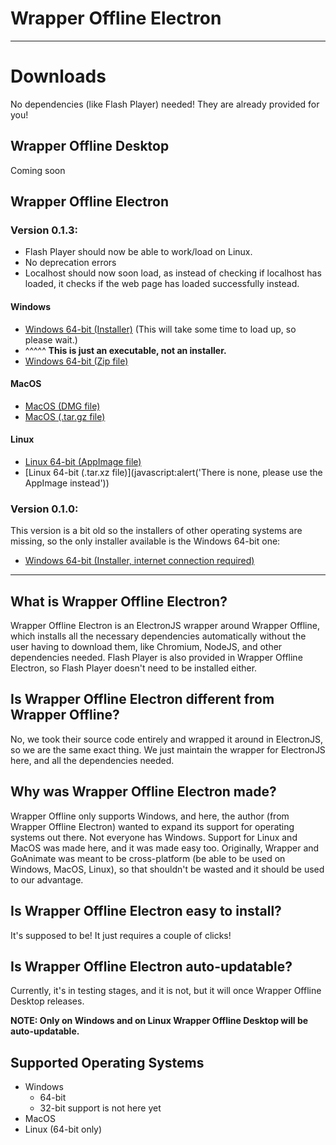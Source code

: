 # Wrapper Offline Electron

-------------------------------------

# Downloads

No dependencies (like Flash Player) needed! They are already provided for you!

## Wrapper Offline Desktop

Coming soon

## Wrapper Offline Electron

### Version 0.1.3:

- Flash Player should now be able to work/load on Linux.
- No deprecation errors
- Localhost should now soon load, as instead of checking if localhost has loaded, it checks if the web page has loaded successfully instead.

#### Windows
* [Windows 64-bit (Installer)]([https://drive.google.com/file/d/1xTwSFXREfY2YYkF1jbNteUjMue70iD8z/view?usp=sharing](https://drive.google.com/file/d/1r-sGlNic-hCHJFf4pPA3ev-ePkjpeFft/view?usp=sharing)) (This will take some time to load up, so please wait.)
* ^^^^^ **This is just an executable, not an installer.**
* [Windows 64-bit (Zip file)](https://drive.google.com/file/d/112jB6mKIwpKlaPvMB8alomx1bw0Rpy_c/view?usp=sharing)

#### MacOS
* [MacOS (DMG file)](https://drive.google.com/file/d/1voI44BIKSBQNgcX4Rkpy7Egyra2NTsxx/view?usp=sharing)
* [MacOS (.tar.gz file)](https://drive.google.com/file/d/1rQ4IOf675cqyzzDJ92AL6Ppk0NL7efGb/view?usp=sharing)

#### Linux
* [Linux 64-bit (AppImage file)](https://drive.google.com/file/d/1THwfeGzEQta6i6YrMHwQmu4b3lb__9vh/view?usp=sharing)
* [Linux 64-bit (.tar.xz file)](javascript:alert('There is none, please use the AppImage instead'))

### Version 0.1.0:

This version is a bit old so the installers of other operating systems are missing, so the only installer available is the Windows 64-bit one:

* [Windows 64-bit (Installer, internet connection required)](https://drive.google.com/file/d/1QLhqw6YNs48T3zjnyLuzS41xxSneRzG5/view)

-------------------------------------

## What is Wrapper Offline Electron?

Wrapper Offline Electron is an ElectronJS wrapper around Wrapper Offline, which installs all the necessary dependencies automatically without the user having to download them, like Chromium, NodeJS, and other dependencies needed. Flash Player is also provided in Wrapper Offline Electron, so Flash Player doesn't need to be installed either.

## Is Wrapper Offline Electron different from Wrapper Offline?

No, we took their source code entirely and wrapped it around in ElectronJS, so we are the same exact thing. We just maintain the wrapper for ElectronJS here, and all the dependencies needed.

## Why was Wrapper Offline Electron made?

Wrapper Offline only supports Windows, and here, the author (from Wrapper Offline Electron) wanted to expand its support for operating systems out there. Not everyone has Windows. Support for Linux and MacOS was made here, and it was made easy too. Originally, Wrapper and GoAnimate was meant to be cross-platform (be able to be used on Windows, MacOS, Linux), so that shouldn't be wasted and it should be used to our advantage.

## Is Wrapper Offline Electron easy to install?

It's supposed to be! It just requires a couple of clicks!

## Is Wrapper Offline Electron auto-updatable?

Currently, it's in testing stages, and it is not, but it will once Wrapper Offline Desktop releases.

**NOTE: Only on Windows and on Linux Wrapper Offline Desktop will be auto-updatable.**

## Supported Operating Systems
* Windows
  * 64-bit
  * 32-bit support is not here yet
* MacOS
* Linux (64-bit only)

